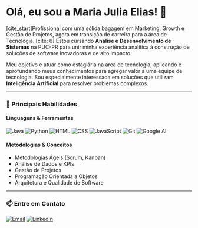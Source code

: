 # Olá, eu sou a Maria Julia Elias! 👋

[cite_start]Profissional com uma sólida bagagem em Marketing, Growth e Gestão de Projetos, agora em transição de carreira para a área de Tecnologia. [cite: 6] Estou cursando **Análise e Desenvolvimento de Sistemas** na PUC-PR para unir minha experiência analítica à construção de soluções de software inovadoras e de alto impacto.

Meu objetivo é atuar como estagiária na área de tecnologia, aplicando e aprofundando meus conhecimentos para agregar valor a uma equipe de tecnologia. Sou especialmente interessada em soluções que utilizam **Inteligência Artificial** para resolver problemas complexos.

---

### 🚀 Principais Habilidades

#### **Linguagens & Ferramentas**
<p>
  <img src="https://img.shields.io/badge/Java-ED8B00?style=for-the-badge&logo=openjdk&logoColor=white" alt="Java">
  <img src="https://img.shields.io/badge/Python-3776AB?style=for-the-badge&logo=python&logoColor=white" alt="Python">
  <img src="https://img.shields.io/badge/HTML5-E34F26?style=for-the-badge&logo=html5&logoColor=white" alt="HTML">
  <img src="https://img.shields.io/badge/CSS3-1572B6?style=for-the-badge&logo=css3&logoColor=white" alt="CSS">
  <img src="https://img.shields.io/badge/JavaScript-F7DF1E?style=for-the-badge&logo=javascript&logoColor=black" alt="JavaScript">
  <img src="https://img.shields.io/badge/Git-F05032?style=for-the-badge&logo=git&logoColor=white" alt="Git">
  <img src="https://img.shields.io/badge/Google%20AI-4285F4?style=for-the-badge&logo=google&logoColor=white" alt="Google AI">
</p>

#### **Metodologias & Conceitos**

- Metodologias Ágeis (Scrum, Kanban)
- Análise de Dados e KPIs
- Gestão de Projetos
- Programação Orientada a Objetos
- Arquitetura e Qualidade de Software

---

### 📫 Entre em Contato
<p>
  <a href="mailto:mariajuliaaelias@gmail.com"><img src="https://img.shields.io/badge/Email-D14836?style=for-the-badge&logo=gmail&logoColor=white" alt="Email"></a>
  <a href="https://www.linkedin.com/in/maria-julia-elias/"><img src="https://img.shields.io/badge/LinkedIn-0077B5?style=for-the-badge&logo=linkedin&logoColor=white" alt="LinkedIn"></a>
</p>